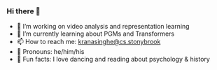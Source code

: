 ### Hi there 👋

<!--
**kahnchana/kahnchana** is a ✨ _special_ ✨ repository because its `README.md` (this file) appears on your GitHub profile.

- 🔭 I’m currently working on few-shot learning and representation learning
- 🌱 I’m currently learning about 
- 👯 I’m looking to collaborate on ...
- 🤔 I’m looking for help with ...
- 💬 Ask me about ...
- 📫 How to reach me: kahnchana@gmail.com
- 😄 Pronouns: he/him/his
- 👯 Fun fact: I love dancing

-->

- 🔭 I’m working on video analysis and representation learning
- 🌱 I’m currently learning about PGMs and Transformers
- 📫 How to reach me: kranasinghe@cs.stonybrook
- 💬 Pronouns: he/him/his
- 👯 Fun facts: I love dancing and reading about psychology & history 
